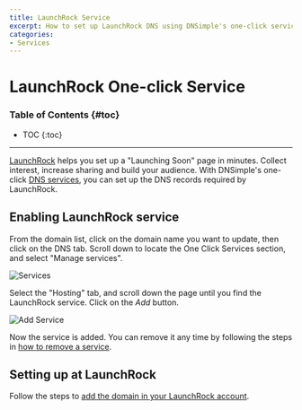 ```yaml
---
title: LaunchRock Service
excerpt: How to set up LaunchRock DNS using DNSimple's one-click service.
categories:
- Services
---
```


# LaunchRock One-click Service

### Table of Contents {#toc}

* TOC
{:toc}

---

[LaunchRock](https://www.launchrock.com) helps you set up a "Launching Soon" page in minutes. Collect interest, increase sharing and build your audience. With DNSimple's one-click [DNS services](/categories/services/), you can set up the DNS records required by LaunchRock.


## Enabling LaunchRock service

From the domain list, click on the domain name you want to update, then click on the DNS tab. Scroll down to locate the One Click Services section, and select "Manage services".

![Services](/files/services-dns-page-add.png)

Select the "Hosting" tab, and scroll down the page until you find the LaunchRock service. Click on the *Add* button.

![Add Service](/files/services-launchrock.png)

Now the service is added. You can remove it any time by following the steps in [how to remove a service](/articles/services/#removing-services).


## Setting up at LaunchRock

Follow the steps to [add the domain in your LaunchRock account](https://www.launchrock.com/support/video-using-a-custom-domain-name-on-launchrock).
